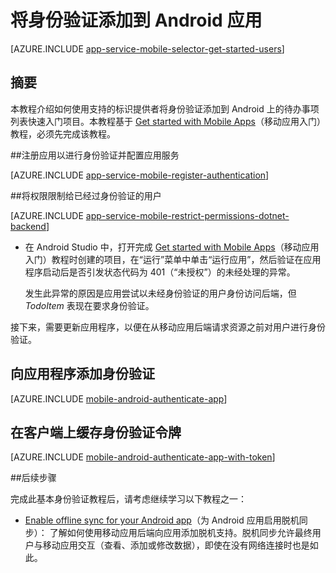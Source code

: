 <properties
	pageTitle="使用移动应用在 Android 中添加身份验证 | Azure 应用服务"
	description="了解如何使用 Azure 应用服务中的移动应用，通过各种标识提供者对 Android 应用的用户进行身份验证。"
	services="app-service\mobile"
	documentationCenter="android"
	authors="RickSaling"
	manager="erikre"
	editor=""/>

<tags
	ms.service="app-service-mobile"
	ms.date="07/18/2016"
	wacn.date="09/26/2016"/>

# 将身份验证添加到 Android 应用

[AZURE.INCLUDE [app-service-mobile-selector-get-started-users](../../includes/app-service-mobile-selector-get-started-users.md)]

## 摘要

本教程介绍如何使用支持的标识提供者将身份验证添加到 Android 上的待办事项列表快速入门项目。本教程基于 [Get started with Mobile Apps]（移动应用入门）教程，必须先完成该教程。

##<a name="register"></a>注册应用以进行身份验证并配置应用服务

[AZURE.INCLUDE [app-service-mobile-register-authentication](../../includes/app-service-mobile-register-authentication.md)]

##<a name="permissions"></a>将权限限制给已经过身份验证的用户

[AZURE.INCLUDE [app-service-mobile-restrict-permissions-dotnet-backend](../../includes/app-service-mobile-restrict-permissions-dotnet-backend.md)]

+ 在 Android Studio 中，打开完成 [Get started with Mobile Apps]（移动应用入门）教程时创建的项目，在“运行”菜单中单击“运行应用”，然后验证在应用程序启动后是否引发状态代码为 401（“未授权”）的未经处理的异常。

	 发生此异常的原因是应用尝试以未经身份验证的用户身份访问后端，但 _TodoItem_ 表现在要求身份验证。

接下来，需要更新应用程序，以便在从移动应用后端请求资源之前对用户进行身份验证。

## 向应用程序添加身份验证

[AZURE.INCLUDE [mobile-android-authenticate-app](../../includes/mobile-android-authenticate-app.md)]

## <a name="cache-tokens"></a>在客户端上缓存身份验证令牌

[AZURE.INCLUDE [mobile-android-authenticate-app-with-token](../../includes/mobile-android-authenticate-app-with-token.md)]

##后续步骤

完成此基本身份验证教程后，请考虑继续学习以下教程之一：

+ [Enable offline sync for your Android app](/documentation/articles/app-service-mobile-android-get-started-offline-data/)（为 Android 应用启用脱机同步）：
  了解如何使用移动应用后端向应用添加脱机支持。脱机同步允许最终用户与移动应用交互（查看、添加或修改数据），即使在没有网络连接时也是如此。



<!-- Anchors. -->
[Register your app for authentication and configure Mobile Services]: #register
[Restrict table permissions to authenticated users]: #permissions
[Add authentication to the app]: #add-authentication
[Store authentication tokens on the client]: #cache-tokens
[Refresh expired tokens]: #refresh-tokens
[Next Steps]: #next-steps


<!-- URLs. -->
[Get started with Mobile Apps]: /documentation/articles/app-service-mobile-android-get-started/

<!---HONumber=Mooncake_0919_2016-->